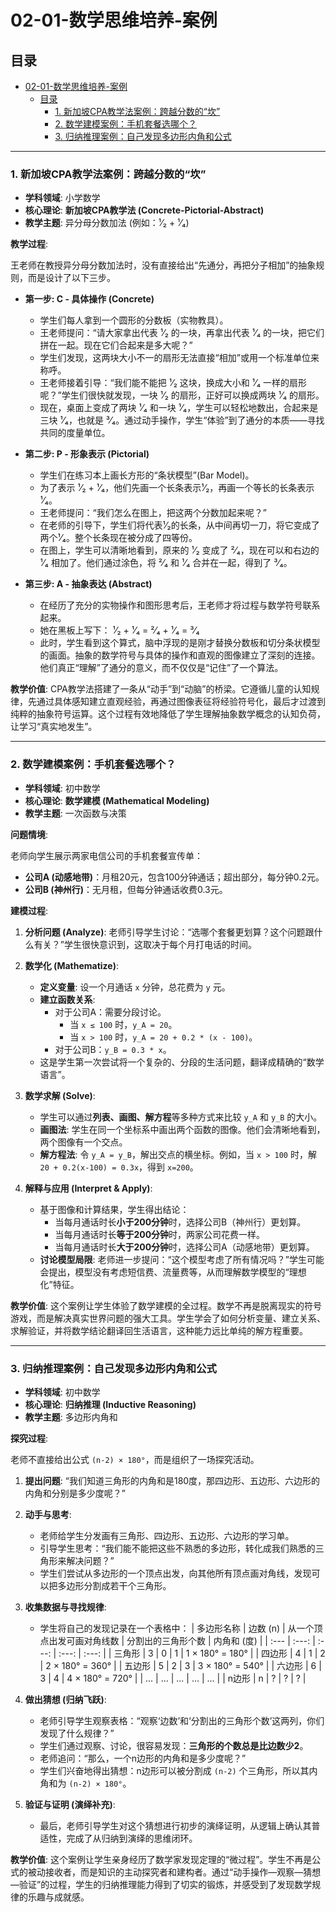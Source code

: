 # 02-01-数学思维培养-案例

## 目录

- [02-01-数学思维培养-案例](#02-01-数学思维培养-案例)
  - [目录](#目录)
    - [1. 新加坡CPA教学法案例：跨越分数的“坎”](#1-新加坡cpa教学法案例跨越分数的坎)
    - [2. 数学建模案例：手机套餐选哪个？](#2-数学建模案例手机套餐选哪个)
    - [3. 归纳推理案例：自己发现多边形内角和公式](#3-归纳推理案例自己发现多边形内角和公式)

---

### 1. 新加坡CPA教学法案例：跨越分数的“坎”

- **学科领域**: 小学数学
- **核心理论**: **新加坡CPA教学法 (Concrete-Pictorial-Abstract)**
- **教学主题**: 异分母分数加法 (例如：¹⁄₂ + ¹⁄₄)

**教学过程**:

王老师在教授异分母分数加法时，没有直接给出“先通分，再把分子相加”的抽象规则，而是设计了以下三步。

- **第一步: C - 具体操作 (Concrete)**
  - 学生们每人拿到一个圆形的分数板（实物教具）。
  - 王老师提问：“请大家拿出代表 ¹⁄₂ 的一块，再拿出代表 ¹⁄₄ 的一块，把它们拼在一起。现在它们合起来是多大呢？”
  - 学生们发现，这两块大小不一的扇形无法直接“相加”或用一个标准单位来称呼。
  - 王老师接着引导：“我们能不能把 ¹⁄₂ 这块，换成大小和 ¹⁄₄ 一样的扇形呢？”学生们很快就发现，一块 ¹⁄₂ 的扇形，正好可以换成两块 ¹⁄₄ 的扇形。
  - 现在，桌面上变成了两块 ¹⁄₄ 和一块 ¹⁄₄，学生可以轻松地数出，合起来是三块 ¹⁄₄，也就是 ³⁄₄。通过动手操作，学生“体验”到了通分的本质——寻找共同的度量单位。

- **第二步: P - 形象表示 (Pictorial)**
  - 学生们在练习本上画长方形的“条状模型”(Bar Model)。
  - 为了表示 ¹⁄₂ + ¹⁄₄，他们先画一个长条表示¹⁄₂，再画一个等长的长条表示¹⁄₄。
  - 王老师提问：“我们怎么在图上，把这两个分数加起来呢？”
  - 在老师的引导下，学生们将代表¹⁄₂的长条，从中间再切一刀，将它变成了两个¹⁄₄。整个长条现在被分成了四等份。
  - 在图上，学生可以清晰地看到，原来的 ¹⁄₂ 变成了 ²⁄₄，现在可以和右边的 ¹⁄₄ 相加了。他们通过涂色，将 ²⁄₄ 和 ¹⁄₄ 合并在一起，得到了 ³⁄₄。

- **第三步: A - 抽象表达 (Abstract)**
  - 在经历了充分的实物操作和图形思考后，王老师才将过程与数学符号联系起来。
  - 她在黑板上写下：
    ¹⁄₂ + ¹⁄₄
    = ²⁄₄ + ¹⁄₄
    = ³⁄₄
  - 此时，学生看到这个算式，脑中浮现的是刚才替换分数板和切分条状模型的画面。抽象的数学符号与具体的操作和直观的图像建立了深刻的连接。他们真正“理解”了通分的意义，而不仅仅是“记住”了一个算法。

**教学价值**:
CPA教学法搭建了一条从“动手”到“动脑”的桥梁。它遵循儿童的认知规律，先通过具体感知建立直观经验，再通过图像表征将经验符号化，最后才过渡到纯粹的抽象符号运算。这个过程有效地降低了学生理解抽象数学概念的认知负荷，让学习“真实地发生”。

---

### 2. 数学建模案例：手机套餐选哪个？

- **学科领域**: 初中数学
- **核心理论**: **数学建模 (Mathematical Modeling)**
- **教学主题**: 一次函数与决策

**问题情境**:

老师向学生展示两家电信公司的手机套餐宣传单：

- **公司A (动感地带)**：月租20元，包含100分钟通话；超出部分，每分钟0.2元。
- **公司B (神州行)**：无月租，但每分钟通话收费0.3元。

**建模过程**:

1. **分析问题 (Analyze)**: 老师引导学生讨论：“选哪个套餐更划算？这个问题跟什么有关？”学生很快意识到，这取决于每个月打电话的时间。

2. **数学化 (Mathematize)**:
    - **定义变量**: 设一个月通话 `x` 分钟，总花费为 `y` 元。
    - **建立函数关系**:
      - 对于公司A：需要分段讨论。
        - 当 `x ≤ 100` 时，`y_A = 20`。
        - 当 `x > 100` 时，`y_A = 20 + 0.2 * (x - 100)`。
      - 对于公司B：`y_B = 0.3 * x`。
    - 这是学生第一次尝试将一个复杂的、分段的生活问题，翻译成精确的“数学语言”。

3. **数学求解 (Solve)**:
    - 学生可以通过**列表、画图、解方程**等多种方式来比较 `y_A` 和 `y_B` 的大小。
    - **画图法**: 学生在同一个坐标系中画出两个函数的图像。他们会清晰地看到，两个图像有一个交点。
    - **解方程法**: 令 `y_A = y_B`，解出交点的横坐标。例如，当 `x > 100` 时，解 `20 + 0.2(x-100) = 0.3x`，得到 `x=200`。

4. **解释与应用 (Interpret & Apply)**:
    - 基于图像和计算结果，学生得出结论：
      - 当每月通话时长**小于200分钟**时，选择公司B（神州行）更划算。
      - 当每月通话时长**等于200分钟**时，两家公司花费一样。
      - 当每月通话时长**大于200分钟**时，选择公司A（动感地带）更划算。
    - **讨论模型局限**: 老师进一步提问：“这个模型考虑了所有情况吗？”学生可能会提出，模型没有考虑短信费、流量费等，从而理解数学模型的“理想化”特征。

**教学价值**:
这个案例让学生体验了数学建模的全过程。数学不再是脱离现实的符号游戏，而是解决真实世界问题的强大工具。学生学会了如何分析变量、建立关系、求解验证，并将数学结论翻译回生活语言，这种能力远比单纯的解方程重要。

---

### 3. 归纳推理案例：自己发现多边形内角和公式

- **学科领域**: 初中数学
- **核心理论**: **归纳推理 (Inductive Reasoning)**
- **教学主题**: 多边形内角和

**探究过程**:

老师不直接给出公式 `(n-2) × 180°`，而是组织了一场探究活动。

1. **提出问题**: “我们知道三角形的内角和是180度，那四边形、五边形、六边形的内角和分别是多少度呢？”

2. **动手与思考**:
    - 老师给学生分发画有三角形、四边形、五边形、六边形的学习单。
    - 引导学生思考：“我们能不能把这些不熟悉的多边形，转化成我们熟悉的三角形来解决问题？”
    - 学生们尝试从多边形的一个顶点出发，向其他所有顶点画对角线，发现可以把多边形分割成若干个三角形。

3. **收集数据与寻找规律**:
    - 学生将自己的发现记录在一个表格中：
| 多边形名称 | 边数 (n) | 从一个顶点出发可画对角线数 | 分割出的三角形个数 | 内角和 (度) |
| :--- | :---: | :---: | :---: | :---: |
| 三角形 | 3 | 0 | 1 | 1 × 180° = 180° |
| 四边形 | 4 | 1 | 2 | 2 × 180° = 360° |
| 五边形 | 5 | 2 | 3 | 3 × 180° = 540° |
| 六边形 | 6 | 3 | 4 | 4 × 180° = 720° |
| ... | ... | ... | ... | ... |
| n边形 | n | ? | ? | ? |

4. **做出猜想 (归纳飞跃)**:
    - 老师引导学生观察表格：“观察‘边数’和‘分割出的三角形个数’这两列，你们发现了什么规律？”
    - 学生们通过观察、讨论，很容易发现：**三角形的个数总是比边数少2**。
    - 老师追问：“那么，一个n边形的内角和是多少度呢？”
    - 学生们兴奋地得出猜想：n边形可以被分割成 `(n-2)` 个三角形，所以其内角和为 `(n-2) × 180°`。

5. **验证与证明 (演绎补充)**:
    - 最后，老师引导学生对这个猜想进行初步的演绎证明，从逻辑上确认其普适性，完成了从归纳到演绎的思维闭环。

**教学价值**:
这个案例让学生亲身经历了数学家发现定理的“微过程”。学生不再是公式的被动接收者，而是知识的主动探究者和建构者。通过“动手操作—观察—猜想—验证”的过程，学生的归纳推理能力得到了切实的锻炼，并感受到了发现数学规律的乐趣与成就感。
